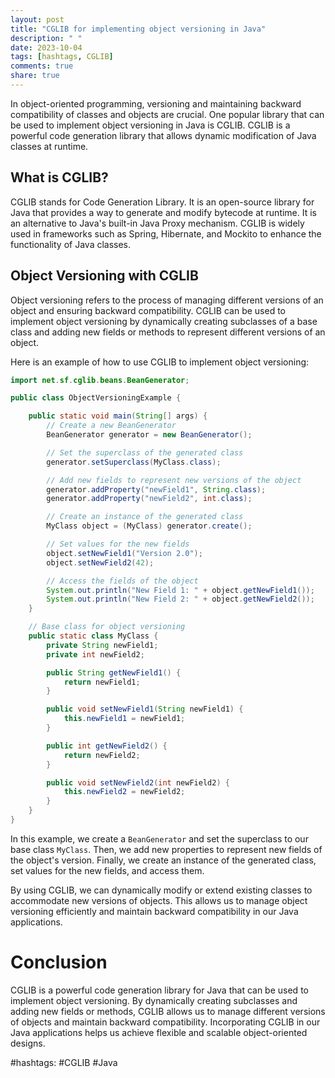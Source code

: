 ```yaml
---
layout: post
title: "CGLIB for implementing object versioning in Java"
description: " "
date: 2023-10-04
tags: [hashtags, CGLIB]
comments: true
share: true
---
```


In object-oriented programming, versioning and maintaining backward compatibility of classes and objects are crucial. One popular library that can be used to implement object versioning in Java is CGLIB. CGLIB is a powerful code generation library that allows dynamic modification of Java classes at runtime.

## What is CGLIB?

CGLIB stands for Code Generation Library. It is an open-source library for Java that provides a way to generate and modify bytecode at runtime. It is an alternative to Java's built-in Java Proxy mechanism. CGLIB is widely used in frameworks such as Spring, Hibernate, and Mockito to enhance the functionality of Java classes.

## Object Versioning with CGLIB

Object versioning refers to the process of managing different versions of an object and ensuring backward compatibility. CGLIB can be used to implement object versioning by dynamically creating subclasses of a base class and adding new fields or methods to represent different versions of an object.

Here is an example of how to use CGLIB to implement object versioning:

```java
import net.sf.cglib.beans.BeanGenerator;

public class ObjectVersioningExample {

    public static void main(String[] args) {
        // Create a new BeanGenerator
        BeanGenerator generator = new BeanGenerator();

        // Set the superclass of the generated class
        generator.setSuperclass(MyClass.class);

        // Add new fields to represent new versions of the object
        generator.addProperty("newField1", String.class);
        generator.addProperty("newField2", int.class);

        // Create an instance of the generated class
        MyClass object = (MyClass) generator.create();

        // Set values for the new fields
        object.setNewField1("Version 2.0");
        object.setNewField2(42);

        // Access the fields of the object
        System.out.println("New Field 1: " + object.getNewField1());
        System.out.println("New Field 2: " + object.getNewField2());
    }

    // Base class for object versioning
    public static class MyClass {
        private String newField1;
        private int newField2;

        public String getNewField1() {
            return newField1;
        }

        public void setNewField1(String newField1) {
            this.newField1 = newField1;
        }

        public int getNewField2() {
            return newField2;
        }

        public void setNewField2(int newField2) {
            this.newField2 = newField2;
        }
    }
}
```

In this example, we create a `BeanGenerator` and set the superclass to our base class `MyClass`. Then, we add new properties to represent new fields of the object's version. Finally, we create an instance of the generated class, set values for the new fields, and access them.

By using CGLIB, we can dynamically modify or extend existing classes to accommodate new versions of objects. This allows us to manage object versioning efficiently and maintain backward compatibility in our Java applications.

# Conclusion

CGLIB is a powerful code generation library for Java that can be used to implement object versioning. By dynamically creating subclasses and adding new fields or methods, CGLIB allows us to manage different versions of objects and maintain backward compatibility. Incorporating CGLIB in our Java applications helps us achieve flexible and scalable object-oriented designs. 

#hashtags: #CGLIB #Java